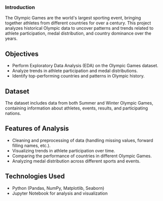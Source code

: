 
### Introduction
The Olympic Games are the world's largest sporting event, bringing together athletes from different countries for over a century. This project analyzes historical Olympic data to uncover patterns and trends related to athlete participation, medal distribution, and country dominance over the years.

## Objectives
- Perform Exploratory Data Analysis (EDA) on the Olympic Games dataset.
- Analyze trends in athlete participation and medal distributions.
- Identify top-performing countries and patterns in Olympic history.

## Dataset
The dataset includes data from both Summer and Winter Olympic Games, containing information about athletes, events, results, and participating nations.

## Features of Analysis
- Cleaning and preprocessing of data (handling missing values, forward filling names, etc.).
- Visualizing trends in athlete participation over time.
- Comparing the performance of countries in different Olympic Games.
- Analyzing medal distribution across different sports and events.

## Technologies Used
- Python (Pandas, NumPy, Matplotlib, Seaborn)
- Jupyter Notebook for analysis and visualization



